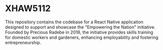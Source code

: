 # XHAW5112
This repository contains the codebase for a React Native application designed to support and showcase the "Empowering the Nation" initiative. Founded by Precious Radebe in 2018, the initiative provides skills training for domestic workers and gardeners, enhancing employability and fostering entrepreneurship.
